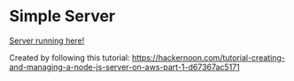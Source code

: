 # Simple Server

[Server running here!](http://ec2-54-187-181-64.us-west-2.compute.amazonaws.com:3000/)

Created by following this tutorial:
https://hackernoon.com/tutorial-creating-and-managing-a-node-js-server-on-aws-part-1-d67367ac5171
